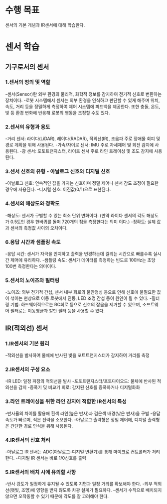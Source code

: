 # 수행 목표
센서의 기본 개념과 IR센서에 대해 학습한다.

# 센서 학습
## 기구로서의 센서
### 1.센서의 정의 및 역할
-센서(Sensor)란 외부 환경의 물리적, 화학적 정보를 감지하여 전기적 신호로 변환하는 장치이다.
-로봇 시스템에서 센서는 외부 환경을 인식하고 판단할 수 있게 해주며 위치, 속도, 거리 등을 정밀하게 측정하여 제어 시스템에 피드백을 제공한다. 또한 충돌, 온도, 빛 등 환경 변화에 반응해 로봇의 행동을 조정할 수도 있다.

### 2.센서의 유형과 용도
-거리 센서: 라이다(LiDAR), 레이다(RADAR), 적외선(IR), 초음파
주로 장애물 회피 및 경로 계획을 위해 사용된다.
-가속/자이로 센서: IMU
주로 자세제어 및 회전 감지에 사용된다.
-광 센서: 포토트랜지스터, 라이트 센서
주로 라인 트레이싱 및 조도 감지에 사용된다.

### 3.센서 신호의 유형 - 아날로그 신호와 디지털 신호
-아날로그 신호: 연속적인 값을 가지는 신호이며 정밀 제어나 센서 감도 조정이 필요한 경우에 사용된다.
-디지털 신호: 이진값(0/1)으로 표현된다.

### 4.센서의 해상도와 정확도
-해상도: 센서가 구별할 수 있는 최소 단위 변화이다. (만약 라이다 센서의 각도 해상도가 0.5도인 경우 한바퀴를 돌며 720개의 점을 측정한다는 의미 이다.)
-정확도: 실제 값과 센서의 측정값 사이의 오차이다.

### 6.응답 시간과 샘플링 속도
-응답 시간: 센서가 자극을 인지하고 출력을 변경하는데 걸리는 시간으로 빠를수록 실시간 제어에 유리하다.
-샘플링 속도: 센서가 데이터를 측정하는 빈도로 100Hz는 초당 100번 측정한다는 의미이다.

### 5.센서의 노이즈와 필터링
-노이즈: 외부 전기적 간섭, 센서 내부 회로의 불안정성 등으로 인해 신호에 불필요한 값이 섞이는 현상으로 이동 로봇에서 진동, LED 조명 간섭 등이 원인이 될 수 있다.
-필터링 기법: 하드웨어적으로는 RC회로 등으로 신호의 잡음을 제거할 수 있으며, 소프트웨어 필터로는 이동평균과 칼만 필터 등을 사용할 수 있다.

## IR(적외선) 센서
### 1.IR센서의 기본 원리
-적외선을 발사하여 물체에 반사된 빛을 포트트랜지스터가 감지하여 거리를 측정

### 2.IR센서의 구성 요소
-IR LED: 일정 파장의 적외선을 발사
-포토트랜지스터/포토다이오드: 물체에 반사된 적외선을 감지
-증폭기 및 비교기 회로: 감지된 신호를 증폭하거나 디지털화화

### 3.라인 트레이싱을 위한 라인 감지에 적합한 IR센서의 특성
-반사율의 차이를 활용해 흰색 라인(높은 반사)과 검은색 배경(낮은 반사)을 구별
-응답 속도가 빠르며, 적은 전력을 소모한다.
-아날로그 출력형은 정밀 제어에, 디지털 출력형은 간단한 경로 인식을 위해 사용된다.

### 4.IR센서의 신호 처리
-아날로그 IR 센서는 ADC(아날로그-디지털 변환기)를 통해 마이크로 컨트롤러가 처리한다.
-디지털 IR 센서는 바로 1/0신호를 출력

### 5.IR센서의 배치 시에 유의할 사항
-반사 강도가 일정하게 유지될 수 있도록 지면과 일정 거리를 확보해야 한다.
-외부 적외선(햇빛, 조명)에 영향을 받지 않도록 차광 설계가 필요하다.
-센서가 수직으로 배치되지 않으면 오작동할 수 있기 때문에 각도를 잘 고려해야 한다.

